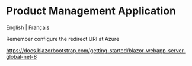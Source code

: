 # Product Management Application
English | [Français](README.fr.md)

Remember configure the redirect URI at Azure

https://docs.blazorbootstrap.com/getting-started/blazor-webapp-server-global-net-8
